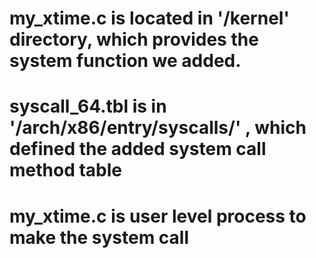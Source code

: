 # my_xtime.c is located in '/kernel' directory, which provides the system function we added.



# syscall_64.tbl is in '/arch/x86/entry/syscalls/' , which defined the added system call method table

# my_xtime.c is user level process to make the system call


